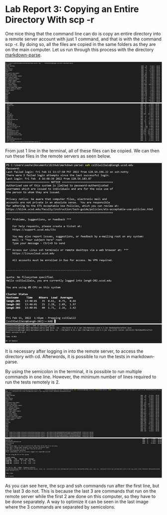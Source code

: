 # Lab Report 3: Copying an Entire Directory With scp -r

One nice thing that the command line can do is copy an entire directory into a remote server account with just 1 command, and that is with the command scp -r. By doing so, all the files are copied in the same folders as they are on the main computer. Let us run through this process with the directory [markdown-parse](https://github.com/Alexander-Kourjanski/markdown-parse).

![Image](CopyingMarkdownParse.PNG)
![Image](CopyingMarkdownParse2.PNG)

From just 1 line in the terminal, all of these files can be copied. We can then run these files in the remote servers as seen below.

![Image](LoggingInRemotelyWithRepo.PNG)
![Image](RunningMarkdownParseRemotely.PNG)

It is necessary after logging in into the remote server, to access the directory with cd. Afterwords, it is possible to run the tests in markdown-parse.

By using the semicolon in the terminal, it is possible to run multiple commands in one line. However, the minimum number of lines required to run the tests remotely is 2. 

![Image](RunningMarkdownParseRemotelyOptimized1.PNG)
![Image](RunningMarkdownParseRemotelyOptimized2.PNG)

As you can see here, the scp and ssh commands run after the first line, but the last 3 do not. This is because the last 3 are commands that run on the remote server while the first 2 are done on this computer, so they have to be done separately. A way to optimize it can be seen in the last image where the 3 commands are separated by semicolons.